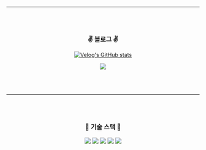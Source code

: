 <div align="center"> 


----------------------

<br>
<br>


### :v: 블로그 :v:

[![Velog's GitHub stats](https://velog-readme-stats.vercel.app/api?name=ansanghyun20&tag=kafka&color=dark)](https://velog.io/@ansanghyun20) 

<img src="https://img.shields.io/badge/velog-000000?style=velog&logo=velog&logoColor=#FFFFFF"/>

<br>
<br>
<br>
<br>

----------------------

<br>
<br>
 
###  :feet: 기술 스택  :feet:

<img src="https://img.shields.io/badge/apachekafka-000000?style=apachekafka&logo=apachekafka&logoColor=#FFFFFF"/>

<img src="https://img.shields.io/badge/go-000000?style=go&logo=go&logoColor=#FFFFFF"/>

<img src="https://img.shields.io/badge/kubernetes-000000?style=kubernetes&logo=kubernetes&logoColor=#FFFFFF"/>

<img src="https://img.shields.io/badge/docker-000000?style=docker&logo=docker&logoColor=#FFFFFF"/>

<img src="https://img.shields.io/badge/prometheus-000000?style=prometheus&logo=prometheus&logoColor=#FFFFFF"/>

<br>
<br>
<br>
<br>


</div>
